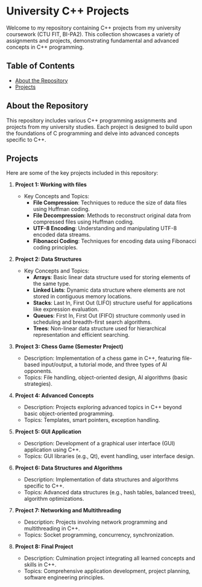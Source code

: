 # University C++ Projects

Welcome to my repository containing C++ projects from my university coursework (CTU FIT, BI-PA2). This collection showcases a variety of assignments and projects, demonstrating fundamental and advanced concepts in C++ programming.

## Table of Contents

- [About the Repository](#about-the-repository)
- [Projects](#projects)

## About the Repository

This repository includes various C++ programming assignments and projects from my university studies. Each project is designed to build upon the foundations of C programming and delve into advanced concepts specific to C++.

## Projects

Here are some of the key projects included in this repository:

1. **Project 1: Working with files**
   - Key Concepts and Topics:
     - **File Compression**: Techniques to reduce the size of data files using Huffman coding.
     - **File Decompression**: Methods to reconstruct original data from compressed files using Huffman coding.
     - **UTF-8 Encoding**: Understanding and manipulating UTF-8 encoded data streams.
     - **Fibonacci Coding**: Techniques for encoding data using Fibonacci coding principles.

2. **Project 2: Data Structures**
   - Key Concepts and Topics:
     - **Arrays**: Basic linear data structure used for storing elements of the same type.
     - **Linked Lists**: Dynamic data structure where elements are not stored in contiguous memory locations.
     - **Stacks**: Last In, First Out (LIFO) structure useful for applications like expression evaluation.
     - **Queues**: First In, First Out (FIFO) structure commonly used in scheduling and breadth-first search algorithms.
     - **Trees**: Non-linear data structure used for hierarchical representation and efficient searching.

3. **Project 3: Chess Game (Semester Project)**
   - Description: Implementation of a chess game in C++, featuring file-based input/output, a tutorial mode, and three types of AI opponents.
   - Topics: File handling, object-oriented design, AI algorithms (basic strategies).

4. **Project 4: Advanced Concepts**
   - Description: Projects exploring advanced topics in C++ beyond basic object-oriented programming.
   - Topics: Templates, smart pointers, exception handling.

5. **Project 5: GUI Application**
   - Description: Development of a graphical user interface (GUI) application using C++.
   - Topics: GUI libraries (e.g., Qt), event handling, user interface design.

6. **Project 6: Data Structures and Algorithms**
   - Description: Implementation of data structures and algorithms specific to C++.
   - Topics: Advanced data structures (e.g., hash tables, balanced trees), algorithm optimizations.

7. **Project 7: Networking and Multithreading**
   - Description: Projects involving network programming and multithreading in C++.
   - Topics: Socket programming, concurrency, synchronization.

8. **Project 8: Final Project**
   - Description: Culmination project integrating all learned concepts and skills in C++.
   - Topics: Comprehensive application development, project planning, software engineering principles.
